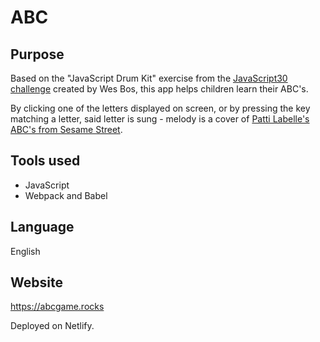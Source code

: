 ABC
====================

Purpose
--------------------

Based on the "JavaScript Drum Kit" exercise from the [JavaScript30 challenge](https://javascript30.com/) created by Wes Bos, this app helps children learn their ABC's.

By clicking one of the letters displayed on screen, or by pressing the key matching a letter, said letter is sung - melody is a cover of [Patti Labelle's ABC's from Sesame Street](https://www.youtube.com/watch?v=G0hYxuDav0g).

Tools used
--------------------

- JavaScript
- Webpack and Babel

Language
--------------------

English

Website
--------------------

https://abcgame.rocks

Deployed on Netlify.
